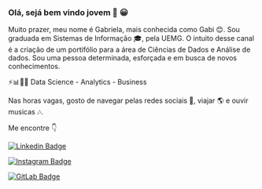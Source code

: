 ### Olá, sejá bem vindo jovem 👋 :grinning:

Muito prazer, meu nome é Gabriela, mais conhecida como Gabi 😊. Sou graduada em Sistemas de Informação 🎓, pela UEMG. O intuito desse canal é a criação de um portifólio para a área de Ciências de Dados e Análise de dados. Sou uma pessoa determinada, esforçada e em busca de novos conhecimentos. 

⚡📊👩‍💻 Data Science - Analytics - Business

Nas horas vagas, gosto de navegar pelas redes sociais 📱, viajar 🌎 e ouvir musicas 🎶.

Me encontre 👇

[![Linkedin Badge](https://img.shields.io/badge/LinkedIn-0077B5?style=for-the-badge&logo=linkedin&logoColor=white&link=https://www.linkedin.com/in/gabrielastech/)](https://www.linkedin.com/in/gabrielastech/)

[![Instagram Badge](https://img.shields.io/badge/Instagram-E4405F?style=for-the-badge&logo=instagram&logoColor=white&link=https://www.instagram.com/gabiiii_saantos/)](https://www.instagram.com/gabiiii_saantos/)

[![GitLab Badge](https://img.shields.io/badge/GitLab-330F63?style=for-the-badge&logo=gitlab&logoColor=white&link=https://gitlab.com/devgabi)](https://gitlab.com/devgabi)
